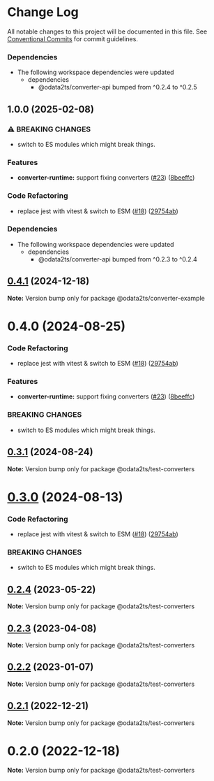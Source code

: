 # Change Log

All notable changes to this project will be documented in this file.
See [Conventional Commits](https://conventionalcommits.org) for commit guidelines.

### Dependencies

* The following workspace dependencies were updated
  * dependencies
    * @odata2ts/converter-api bumped from ^0.2.4 to ^0.2.5

## 1.0.0 (2025-02-08)


### ⚠ BREAKING CHANGES

* switch to ES modules which might break things.

### Features

* **converter-runtime:** support fixing converters ([#23](https://github.com/odata2ts/converter/issues/23)) ([8beeffc](https://github.com/odata2ts/converter/commit/8beeffc0f791949ad4b524cb844b0701b4dfc628))


### Code Refactoring

* replace jest with vitest & switch to ESM ([#18](https://github.com/odata2ts/converter/issues/18)) ([29754ab](https://github.com/odata2ts/converter/commit/29754abec8617cfe45f647ffbf91e92586b79ee9))


### Dependencies

* The following workspace dependencies were updated
  * dependencies
    * @odata2ts/converter-api bumped from ^0.2.3 to ^0.2.4

## [0.4.1](https://github.com/odata2ts/converter/compare/@odata2ts/converter-example@0.4.0...@odata2ts/converter-example@0.4.1) (2024-12-18)

**Note:** Version bump only for package @odata2ts/converter-example






# 0.4.0 (2024-08-25)


### Code Refactoring

* replace jest with vitest & switch to ESM ([#18](https://github.com/odata2ts/converter/issues/18)) ([29754ab](https://github.com/odata2ts/converter/commit/29754abec8617cfe45f647ffbf91e92586b79ee9))


### Features

* **converter-runtime:** support fixing converters ([#23](https://github.com/odata2ts/converter/issues/23)) ([8beeffc](https://github.com/odata2ts/converter/commit/8beeffc0f791949ad4b524cb844b0701b4dfc628))


### BREAKING CHANGES

* switch to ES modules which might break things.





## [0.3.1](https://github.com/odata2ts/converter/compare/@odata2ts/test-converters@0.3.0...@odata2ts/test-converters@0.3.1) (2024-08-24)

**Note:** Version bump only for package @odata2ts/test-converters





# [0.3.0](https://github.com/odata2ts/converter/compare/@odata2ts/test-converters@0.2.4...@odata2ts/test-converters@0.3.0) (2024-08-13)


### Code Refactoring

* replace jest with vitest & switch to ESM ([#18](https://github.com/odata2ts/converter/issues/18)) ([29754ab](https://github.com/odata2ts/converter/commit/29754abec8617cfe45f647ffbf91e92586b79ee9))


### BREAKING CHANGES

* switch to ES modules which might break things.





## [0.2.4](https://github.com/odata2ts/converter/compare/@odata2ts/test-converters@0.2.3...@odata2ts/test-converters@0.2.4) (2023-05-22)

**Note:** Version bump only for package @odata2ts/test-converters





## [0.2.3](https://github.com/odata2ts/odata2ts/compare/@odata2ts/test-converters@0.2.2...@odata2ts/test-converters@0.2.3) (2023-04-08)

**Note:** Version bump only for package @odata2ts/test-converters






## [0.2.2](https://github.com/odata2ts/odata2ts/compare/@odata2ts/test-converters@0.2.1...@odata2ts/test-converters@0.2.2) (2023-01-07)

**Note:** Version bump only for package @odata2ts/test-converters





## [0.2.1](https://github.com/odata2ts/odata2ts/compare/@odata2ts/test-converters@0.2.0...@odata2ts/test-converters@0.2.1) (2022-12-21)

**Note:** Version bump only for package @odata2ts/test-converters





# 0.2.0 (2022-12-18)

**Note:** Version bump only for package @odata2ts/test-converters
